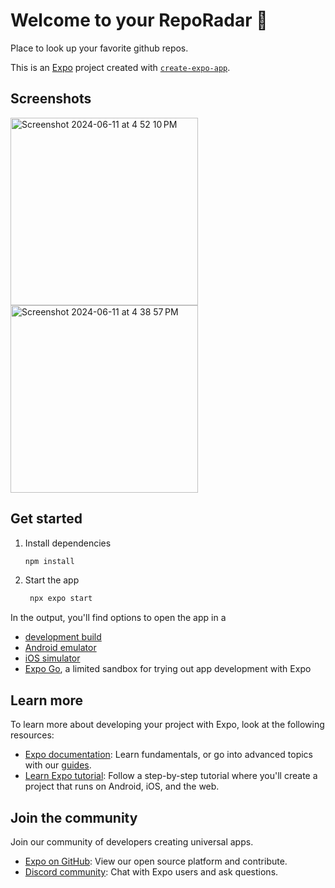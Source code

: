 # Welcome to your RepoRadar 👋

Place to look up your favorite github repos.

This is an [Expo](https://expo.dev) project created with [`create-expo-app`](https://www.npmjs.com/package/create-expo-app).

## Screenshots
<img width="300" alt="Screenshot 2024-06-11 at 4 52 10 PM" src="https://github.com/ferasahmad/repo-radar/assets/44070373/521bbf83-1439-4eab-8191-373bb3e00ffd">
<img width="300" alt="Screenshot 2024-06-11 at 4 38 57 PM" src="https://github.com/ferasahmad/repo-radar/assets/44070373/7112c051-2972-45bb-b378-ec9fcfdbf922">


## Get started

1. Install dependencies

   ```bash
   npm install
   ```

2. Start the app

   ```bash
    npx expo start
   ```

In the output, you'll find options to open the app in a

- [development build](https://docs.expo.dev/develop/development-builds/introduction/)
- [Android emulator](https://docs.expo.dev/workflow/android-studio-emulator/)
- [iOS simulator](https://docs.expo.dev/workflow/ios-simulator/)
- [Expo Go](https://expo.dev/go), a limited sandbox for trying out app development with Expo


## Learn more

To learn more about developing your project with Expo, look at the following resources:

- [Expo documentation](https://docs.expo.dev/): Learn fundamentals, or go into advanced topics with our [guides](https://docs.expo.dev/guides).
- [Learn Expo tutorial](https://docs.expo.dev/tutorial/introduction/): Follow a step-by-step tutorial where you'll create a project that runs on Android, iOS, and the web.

## Join the community

Join our community of developers creating universal apps.

- [Expo on GitHub](https://github.com/expo/expo): View our open source platform and contribute.
- [Discord community](https://chat.expo.dev): Chat with Expo users and ask questions.
